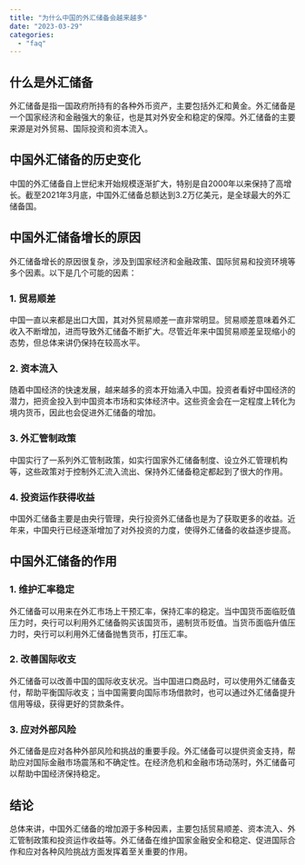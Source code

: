 ```yaml
---
title: "为什么中国的外汇储备会越来越多"
date: "2023-03-29"
categories: 
  - "faq"
---
```


## 什么是外汇储备

外汇储备是指一国政府所持有的各种外币资产，主要包括外汇和黄金。外汇储备是一个国家经济和金融强大的象征，也是其对外安全和稳定的保障。外汇储备的主要来源是对外贸易、国际投资和资本流入。

## 中国外汇储备的历史变化

中国的外汇储备自上世纪末开始规模逐渐扩大，特别是自2000年以来保持了高增长。截至2021年3月底，中国外汇储备总额达到3.2万亿美元，是全球最大的外汇储备国。

## 中国外汇储备增长的原因

外汇储备增长的原因很复杂，涉及到国家经济和金融政策、国际贸易和投资环境等多个因素。以下是几个可能的因素：

### 1\. 贸易顺差

中国一直以来都是出口大国，其对外贸易顺差一直非常明显。贸易顺差意味着外汇收入不断增加，进而导致外汇储备不断扩大。尽管近年来中国贸易顺差呈现缩小的态势，但总体来讲仍保持在较高水平。

### 2\. 资本流入

随着中国经济的快速发展，越来越多的资本开始涌入中国。投资者看好中国经济的潜力，把资金投入到中国资本市场和实体经济中。这些资金会在一定程度上转化为境内货币，因此也会促进外汇储备的增加。

### 3\. 外汇管制政策

中国实行了一系列外汇管制政策，如实行国家外汇储备制度、设立外汇管理机构等，这些政策对于控制外汇流入流出、保持外汇储备稳定都起到了很大的作用。

### 4\. 投资运作获得收益

中国外汇储备主要是由央行管理，央行投资外汇储备也是为了获取更多的收益。近年来，中国央行已经逐渐增加了对外投资的力度，使得外汇储备的收益逐步提高。

## 中国外汇储备的作用

### 1\. 维护汇率稳定

外汇储备可以用来在外汇市场上干预汇率，保持汇率的稳定。当中国货币面临贬值压力时，央行可以利用外汇储备购买该国货币，遏制货币贬值。当货币面临升值压力时，央行可以利用外汇储备抛售货币，打压汇率。

### 2\. 改善国际收支

外汇储备可以改善中国的国际收支状况。当中国进口商品时，可以使用外汇储备支付，帮助平衡国际收支；当中国需要向国际市场借款时，也可以通过外汇储备提升信用等级，获得更好的贷款条件。

### 3\. 应对外部风险

外汇储备是应对各种外部风险和挑战的重要手段。外汇储备可以提供资金支持，帮助应对国际金融市场震荡和不确定性。在经济危机和金融市场动荡时，外汇储备可以帮助中国经济保持稳定。

## 结论

总体来讲，中国外汇储备的增加源于多种因素，主要包括贸易顺差、资本流入、外汇管制政策和投资运作收益等。外汇储备在维护国家金融安全和稳定、促进国际合作和应对各种风险挑战方面发挥着至关重要的作用。

